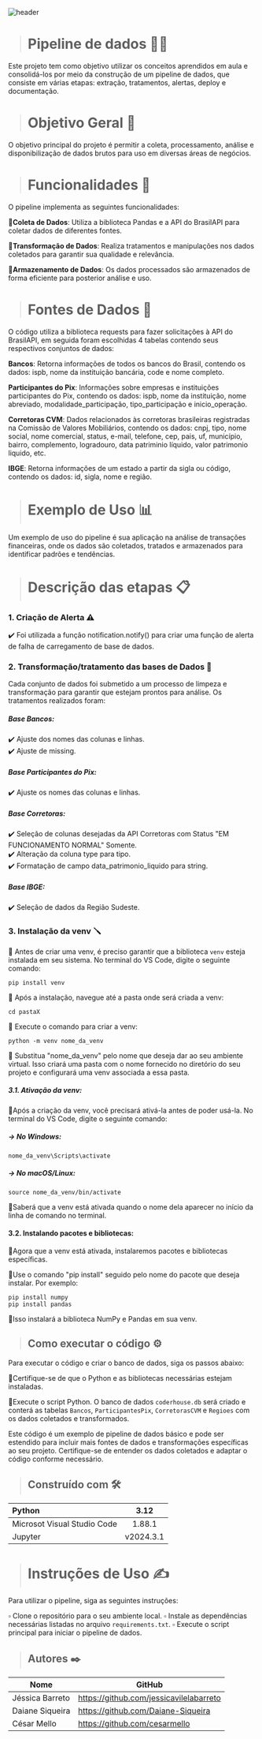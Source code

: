 ![header](https://github.com/jessicavilelabarreto/projeto_final_curso_python/assets/157028362/ddc780d8-97db-4720-87a8-316d1123a874)

># Pipeline de dados 🧑‍🚒

Este projeto tem como objetivo utilizar os conceitos aprendidos em aula e consolidá-los por meio da construção de um pipeline de dados, que consiste em várias etapas: extração, tratamentos, alertas, deploy e documentação.

># Objetivo Geral 🎯
O objetivo principal do projeto é permitir a coleta, processamento, análise e disponibilização de dados brutos para uso em diversas áreas de negócios.

># Funcionalidades 📝

O pipeline implementa as seguintes funcionalidades:

📍**Coleta de Dados**: Utiliza a biblioteca Pandas e a API do BrasilAPI para coletar dados de diferentes fontes.

📍**Transformação de Dados**: Realiza tratamentos e manipulações nos dados coletados para garantir sua qualidade e relevância.

📍**Armazenamento de Dados**: Os dados processados são armazenados de forma eficiente para posterior análise e uso.

># Fontes de Dados 🎲

 O código utiliza a biblioteca requests para fazer solicitações à API do BrasilAPI, em seguida foram escolhidas 4 tabelas contendo seus respectivos conjuntos de dados:

**Bancos**: Retorna informações de todos os bancos do Brasil, contendo os dados: ispb, nome da instituição bancária, code e nome completo.

**Participantes do Pix**: Informações sobre empresas e instituições participantes do Pix, contendo os dados: ispb, nome da instituição, nome abreviado, modalidade_participação, tipo_participação e inicio_operação.

**Corretoras CVM**: Dados relacionados às corretoras brasileiras registradas na Comissão de Valores Mobiliários, contendo os dados: cnpj, tipo, nome social, nome comercial, status, e-mail, telefone, cep, pais, uf, município, bairro, complemento, logradouro, data patriminio líquido, valor patrimonio liquido, etc.

**IBGE**: Retorna informações de um estado a partir da sigla ou código, contendo os dados: id, sigla, nome e região.

># Exemplo de Uso 📊
Um exemplo de uso do pipeline é sua aplicação na análise de transações financeiras, onde os dados são coletados, tratados e armazenados para identificar padrões e tendências.

># Descrição das etapas 📋

### 1. Criação de Alerta ⚠️
   
✔️ Foi utilizada a função notification.notify() para criar uma função de alerta de falha de carregamento de base de dados.

### 2. Transformação/tratamento das bases de Dados 🚧
 
Cada conjunto de dados foi submetido a um processo de limpeza e transformação para garantir que estejam prontos para análise. Os tratamentos realizados foram:

##### Base Bancos:
 ✔️ Ajuste dos nomes das colunas e linhas.  
 ✔️ Ajuste de missing.  
##### Base Participantes do Pix:
 ✔️ Ajuste os nomes das colunas e linhas.
##### Base Corretoras:
 ✔️ Seleção de colunas desejadas da API Corretoras com Status "EM FUNCIONAMENTO NORMAL" Somente.  
 ✔️ Alteração da coluna type para tipo.  
 ✔️ Formatação de campo data_patrimonio_liquido para string.

##### Base IBGE:
 
 ✔️ Seleção de dados da Região Sudeste.

### 3. Instalação da venv 🪛
🔸 Antes de criar uma venv, é preciso garantir que a biblioteca `venv` esteja instalada em seu sistema. No terminal do VS Code, digite o seguinte comando:
```
pip install venv
```
🔸 Após a instalação, navegue até a pasta onde será criada a venv:
```
cd pastaX
```
🔸 Execute o comando para criar a venv:
```
python -m venv nome_da_venv
```
🔸 Substitua "nome_da_venv" pelo nome que deseja dar ao seu ambiente virtual. Isso criará uma pasta com o nome fornecido no diretório do seu projeto e configurará uma venv associada a essa pasta.

##### **3.1. Ativação da venv:**

🔹Após a criação da venv, você precisará ativá-la antes de poder usá-la. No terminal do VS Code, digite o seguinte comando:

##### -> No Windows:
```
nome_da_venv\Scripts\activate
```
##### -> No macOS/Linux:
```
source nome_da_venv/bin/activate
```
🔹Saberá que a venv está ativada quando o nome dela aparecer no início da linha de comando no terminal.

#### **3.2. Instalando pacotes e bibliotecas:**

🔹Agora que a venv está ativada, instalaremos pacotes e bibliotecas específicas.

🔹Use o comando "pip install" seguido pelo nome do pacote que deseja instalar. Por exemplo:
```
pip install numpy
pip install pandas
```
🔹Isso instalará a biblioteca NumPy e Pandas em sua venv.

>## Como executar o código ⚙️
Para executar o código e criar o banco de dados, siga os passos abaixo:

🔺Certifique-se de que o Python e as bibliotecas necessárias estejam instaladas.

🔺Execute o script Python. O banco de dados `coderhouse.db` será criado e conterá as tabelas `Bancos`, `ParticipantesPix`, `CorretorasCVM` e `Regioes` com os dados coletados e transformados.

Este código é um exemplo de pipeline de dados básico e pode ser estendido para incluir mais fontes de dados e transformações específicas ao seu projeto. Certifique-se de entender os dados coletados e adaptar o código conforme necessário.

>## Construído com 🛠️
Python | 3.12
:--------|:----------:
Microsot Visual Studio Code | 1.88.1
Jupyter | v2024.3.1

># Instruções de Uso ✍️
Para utilizar o pipeline, siga as seguintes instruções:

▫️ Clone o repositório para o seu ambiente local.
▫️ Instale as dependências necessárias listadas no arquivo `requirements.txt`.
▫️ Execute o script principal para iniciar o pipeline de dados.

>## Autores ✒️

Nome | GitHub
--------|----------
Jéssica Barreto | https://github.com/jessicavilelabarreto
Daiane Siqueira | https://github.com/Daiane-Siqueira
César Mello | https://github.com/cesarmello
